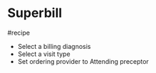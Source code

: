 # Superbill
#recipe
* Select a billing diagnosis
* Select a visit type
* Set ordering provider to Attending preceptor
